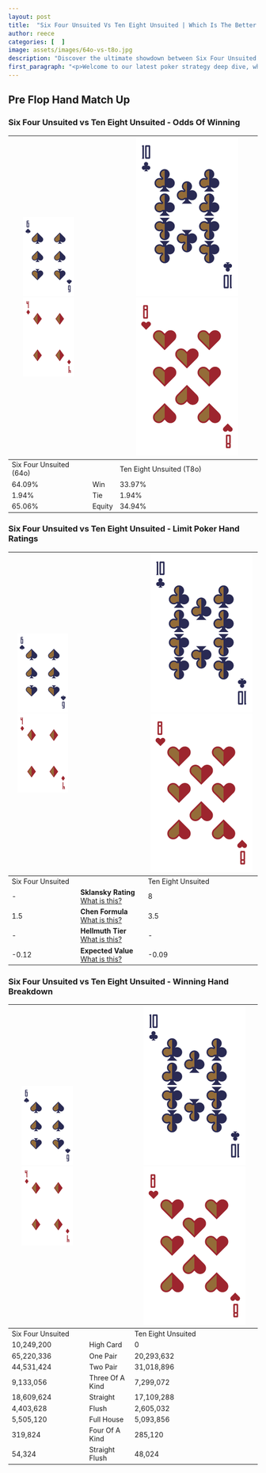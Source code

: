```yaml
---
layout: post
title:  "Six Four Unsuited Vs Ten Eight Unsuited | Which Is The Better Hand In Poker? A Complete Guide"
author: reece
categories: [  ]
image: assets/images/64o-vs-t8o.jpg
description: "Discover the ultimate showdown between Six Four Unsuited and Ten Eight Unsuited in poker! Uncover the odds, strategies, and scenarios where one hand triumphs over the other. Get ready to up your poker game with this thrilling analysis."
first_paragraph: "<p>Welcome to our latest poker strategy deep dive, where we're pitting two distinct hands against each other in a high-stakes showdown: Six Four Unsuited vs Ten Eight Unsuited.</p><p>In the dynamic world of poker, every decision counts, and knowing which hand holds the upper hand is key to your success at the table.</p><p>In this article, we'll dissect these two hands, explore the scenarios where one dominates the other, and equip you with the knowledge to make strategic choices that can tip the odds in your favor.</p><p>Get ready to unravel the intriguing dynamics of these poker hands and elevate your game to new heights.</p>"
---
```




[comment]: # (sp0)

## Pre Flop Hand Match Up

<div class="table hand-ratings" markdown="1"> 



### Six Four Unsuited vs Ten Eight Unsuited - Odds Of Winning


    
| ![image info](assets/images/hand1/6.png) ![image info](assets/images/hand1/4o.png) |  | ![image info](assets/images/hand2/T.png) ![image info](assets/images/hand2/8o.png) |
| -------- | -------- | -------- |
| Six Four Unsuited (64o) |  | Ten Eight Unsuited (T8o) |
| 64.09% | Win | 33.97% |
| 1.94% | Tie | 1.94% |
| 65.06% | Equity | 34.94% |




[comment]: # (sp1)



### Six Four Unsuited vs Ten Eight Unsuited - Limit Poker Hand Ratings


    
| ![image info](assets/images/hand1/6.png) ![image info](assets/images/hand1/4o.png) |  | ![image info](assets/images/hand2/T.png) ![image info](assets/images/hand2/8o.png) |
| -------- | -------- | -------- |
| Six Four Unsuited |  | Ten Eight Unsuited |
| - | **Sklansky Rating** [What is this?](/sklansky-rating-explained) | 8 |
| 1.5 | **Chen Formula** [What is this?](/chen-formula-explained) | 3.5 |
| - | **Hellmuth Tier** [What is this?](/Hellmuth-tier-explained) | - |
| -0.12 | **Expected Value** [What is this?](/expected-value-explained) | -0.09 |




[comment]: # (sp2)



### Six Four Unsuited vs Ten Eight Unsuited - Winning Hand Breakdown


    
| ![image info](assets/images/hand1/6.png) ![image info](assets/images/hand1/4o.png) |  | ![image info](assets/images/hand2/T.png) ![image info](assets/images/hand2/8o.png) |
| -------- | -------- | -------- |
| Six Four Unsuited |  | Ten Eight Unsuited |
| 10,249,200 | High Card | 0 |
| 65,220,336 | One Pair | 20,293,632 |
| 44,531,424 | Two Pair | 31,018,896 |
| 9,133,056 | Three Of A Kind | 7,299,072 |
| 18,609,624 | Straight | 17,109,288 |
| 4,403,628 | Flush | 2,605,032 |
| 5,505,120 | Full House | 5,093,856 |
| 319,824 | Four Of A Kind | 285,120 |
| 54,324 | Straight Flush | 48,024 |




[comment]: # (sp3)



</div>

[comment]: # (sp4)



[comment]: # (sp5)

